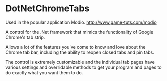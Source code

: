 DotNetChromeTabs
================

Used in the popular application Modio.
http://www.game-tuts.com/modio

A control for the .Net framework that mimics the functionality of Google Chrome's tab strip.

Allows a lot of the features you've come to know and love about the Chrome tab bar, including
the ability to reopen closed tabs and pin tabs.

The control is extremely customizable and the individual tab pages have various settings and
overridable methods to get your program and pages to do exactly what you want them to do.

